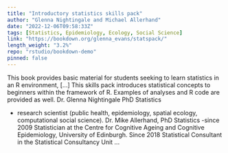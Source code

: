```yaml
---
title: "Introductory statistics skills pack"
author: "Glenna Nightingale and Michael Allerhand"
date: "2022-12-06T09:58:33Z"
tags: [Statistics, Epidemiology, Ecology, Social Science]
link: "https://bookdown.org/glenna_evans/statspack/"
length_weight: "3.2%"
repo: "rstudio/bookdown-demo"
pinned: false
---
```


This book provides basic material for students seeking to learn statistics in an R environment, [...] This skills pack introduces statistical concepts to beginners within the framework of R. Examples of analyses and R code are provided as well. Dr. Glenna Nightingale PhD Statistics
- research scientist (public health, epidemiology, spatial ecology, computational social science). Dr. Mike Allerhand, PhD Statistics
-since 2009 Statistician at the Centre for Cognitive Ageing and Cognitive Epidemiology, University of Edinburgh. Since 2018 Statistical Consultant in the Statistical Consultancy Unit ...
